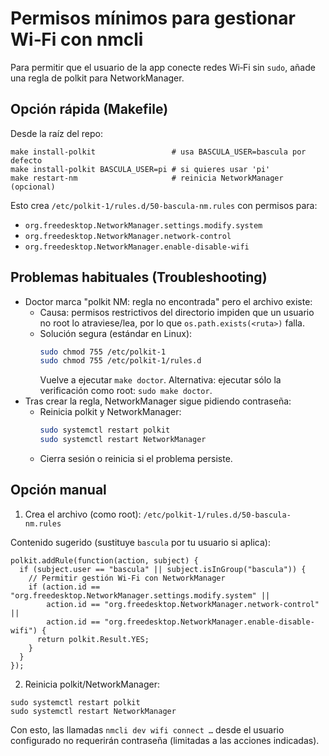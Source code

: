 # Permisos mínimos para gestionar Wi‑Fi con nmcli

Para permitir que el usuario de la app conecte redes Wi‑Fi sin `sudo`, añade una regla de polkit para NetworkManager.

## Opción rápida (Makefile)

Desde la raíz del repo:

```
make install-polkit                 # usa BASCULA_USER=bascula por defecto
make install-polkit BASCULA_USER=pi # si quieres usar 'pi'
make restart-nm                     # reinicia NetworkManager (opcional)
```

Esto crea `/etc/polkit-1/rules.d/50-bascula-nm.rules` con permisos para:
- `org.freedesktop.NetworkManager.settings.modify.system`
- `org.freedesktop.NetworkManager.network-control`
- `org.freedesktop.NetworkManager.enable-disable-wifi`

## Problemas habituales (Troubleshooting)

- Doctor marca "polkit NM: regla no encontrada" pero el archivo existe:
  - Causa: permisos restrictivos del directorio impiden que un usuario no root lo atraviese/lea, por lo que `os.path.exists(<ruta>)` falla.
  - Solución segura (estándar en Linux):
    ```bash
    sudo chmod 755 /etc/polkit-1
    sudo chmod 755 /etc/polkit-1/rules.d
    ```
    Vuelve a ejecutar `make doctor`. Alternativa: ejecutar sólo la verificación como root: `sudo make doctor`.
- Tras crear la regla, NetworkManager sigue pidiendo contraseña:
  - Reinicia polkit y NetworkManager:
    ```bash
    sudo systemctl restart polkit
    sudo systemctl restart NetworkManager
    ```
  - Cierra sesión o reinicia si el problema persiste.

## Opción manual

1) Crea el archivo (como root): `/etc/polkit-1/rules.d/50-bascula-nm.rules`

Contenido sugerido (sustituye `bascula` por tu usuario si aplica):

```
polkit.addRule(function(action, subject) {
  if (subject.user == "bascula" || subject.isInGroup("bascula")) {
    // Permitir gestión Wi‑Fi con NetworkManager
    if (action.id == "org.freedesktop.NetworkManager.settings.modify.system" ||
        action.id == "org.freedesktop.NetworkManager.network-control" ||
        action.id == "org.freedesktop.NetworkManager.enable-disable-wifi") {
      return polkit.Result.YES;
    }
  }
});
```

2) Reinicia polkit/NetworkManager:

```
sudo systemctl restart polkit
sudo systemctl restart NetworkManager
```

Con esto, las llamadas `nmcli dev wifi connect …` desde el usuario configurado no requerirán contraseña (limitadas a las acciones indicadas).
